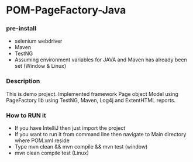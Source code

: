 # POM-PageFactory-Java

### pre-install

* selenium webdriver
* Maven
* TestNG
* Assuming environment variables for JAVA and Maven has already been set (Window & Linux)

### Description

This is demo project. Implemented framework Page object Model using PageFactory lib
using TestNG, Maven, Log4j and ExtentHTML reports.

### How to RUN it

* If you have IntelliJ then just import the project
* If you want to run it from command line then navigate to Main directory where POM.xml reside
* Type mvn clean && mvn compile && mvn test (window)
* mvn clean compile test (Linux)
 
